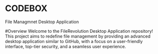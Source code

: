 # CODEBOX
File Managmnet Desktop Application

#Overview
Welcome to the FileRevolution Desktop Application repository! This project aims to redefine file management by providing an advanced desktop application similar to GitHub, with a focus on a user-friendly interface, top-tier security, and a seamless user experience.
